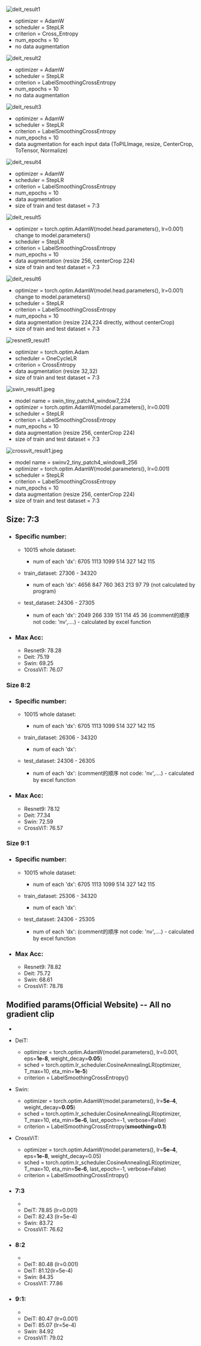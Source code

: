 ![deit_result1](/src/results/deit_result1.jpeg)
- optimizer = AdamW
- scheduler = StepLR
- criterion = Cross_Entropy
- num_epochs = 10
- no data augmentation


![deit_result2](/src/results/deit_result2.jpeg)
- optimizer = AdamW
- scheduler = StepLR
- criterion = LabelSmoothingCrossEntropy
- num_epochs = 10
- no data augmentation

![deit_result3](/src/results/deit_result3.jpeg)
- optimizer = AdamW
- scheduler = StepLR
- criterion = LabelSmoothingCrossEntropy
- num_epochs = 10
- data augmentation for each input data (ToPILImage, resize, CenterCrop, ToTensor, Normalize)

![deit_result4](/src/results/deit_result4.jpeg)
- optimizer = AdamW
- scheduler = StepLR
- criterion = LabelSmoothingCrossEntropy
- num_epochs = 10
- data augmentation
- size of train and test dataset = 7:3

![deit_result5](/src/results/deit_result5.jpeg)
- optimizer = torch.optim.AdamW(model.head.parameters(), lr=0.001) change to model.parameters()
- scheduler = StepLR
- criterion = LabelSmoothingCrossEntropy
- num_epochs = 10
- data augmentation (resize 256, centerCrop 224)
- size of train and test dataset = 7:3

![deit_result6](/src/results/deit_result6.jpeg)
- optimizer = torch.optim.AdamW(model.head.parameters(), lr=0.001) change to model.parameters()
- scheduler = StepLR
- criterion = LabelSmoothingCrossEntropy
- num_epochs = 10
- data augmentation (resize 224,224 directly, without centerCrop)
- size of train and test dataset = 7:3

![resnet9_result1](/src/results/resnet9_result1.jpeg)
- optimizer = torch.optim.Adam
- scheduler = OneCycleLR
- criterion = CrossEntropy
- data augmentation (resize 32,32)
- size of train and test dataset = 7:3

![swin_result1.jpeg](/src/results/swin_result1.jpeg)
- model name = swin_tiny_patch4_window7_224
- optimizer = torch.optim.AdamW(model.parameters(), lr=0.001)
- scheduler = StepLR
- criterion = LabelSmoothingCrossEntropy
- num_epochs = 10
- data augmentation (resize 256, centerCrop 224)
- size of train and test dataset = 7:3

![crossvit_result1.jpeg](/src/results/crossvit_result1.jpeg)
- model name = swinv2_tiny_patch4_window8_256
- optimizer = torch.optim.AdamW(model.parameters(), lr=0.001)
- scheduler = StepLR
- criterion = LabelSmoothingCrossEntropy
- num_epochs = 10
- data augmentation (resize 256, centerCrop 224)
- size of train and test dataset = 7:3


## Size: 7:3
- ### Specific number:
    - 10015 whole dataset:
        - num of each 'dx': 6705 1113 1099 514 327 142 115

    - train_dataset: 27306 - 34320
        - num of each 'dx': 4656 847 760 363 213 97 79 (not calculated by program)

    - test_dataset: 24306 - 27305
        - num of each 'dx': 2049 266 339 151 114 45 36 (comment的顺序 not code: 'nv',....) - calculated by excel function

- ### Max Acc:
    - Resnet9: 78.28
    - Deit: 75.19
    - Swin: 69.25
    - CrossViT: 76.07

### Size 8:2
- ### Specific number:
    - 10015 whole dataset:
        - num of each 'dx': 6705 1113 1099 514 327 142 115

    - train_dataset: 26306 - 34320
        - num of each 'dx': 

    - test_dataset: 24306 - 26305
        - num of each 'dx': (comment的顺序 not code: 'nv',....) - calculated by excel function

- ### Max Acc:
    - Resnet9: 78.12
    - Deit: 77.34
    - Swin: 72.59
    - CrossViT: 76.57

### Size 9:1
- ### Specific number:
    - 10015 whole dataset:
        - num of each 'dx': 6705 1113 1099 514 327 142 115

    - train_dataset: 25306 - 34320
        - num of each 'dx': 

    - test_dataset: 24306 - 25305
        - num of each 'dx': (comment的顺序 not code: 'nv',....) - calculated by excel function

- ### Max Acc:
    - Resnet9: 78.82
    - Deit: 75.72
    - Swin: 68.61
    - CrossViT: 78.78




## Modified params(Official Website) -- All no gradient clip
- 
- DeiT:
    - optimizer = torch.optim.AdamW(model.parameters(), lr=0.001, eps=**1e-8**, weight_decay=**0.05**)
    - sched = torch.optim.lr_scheduler.CosineAnnealingLR(optimizer, T_max=10, eta_min=**1e-5**)
    - criterion = LabelSmoothingCrossEntropy()

- Swin:
    - optimizer = torch.optim.AdamW(model.parameters(), lr=**5e-4**, weight_decay=**0.05**)
    - sched = torch.optim.lr_scheduler.CosineAnnealingLR(optimizer, T_max=10, eta_min=**5e-6**, last_epoch=-1, verbose=False)
    - criterion = LabelSmoothingCrossEntropy(**smoothing=0.1**)

- CrossViT:
    - optimizer = torch.optim.AdamW(model.parameters(), lr=**5e-4**, eps=**1e-8**, weight_decay=0.05)
    - sched = torch.optim.lr_scheduler.CosineAnnealingLR(optimizer, T_max=10, eta_min=**5e-6**, last_epoch=-1, verbose=False)
    - criterion = LabelSmoothingCrossEntropy()


- ### 7:3
    - 
    - DeiT: 78.85 (lr=0.001)
    - DeiT: 82.43 (lr=5e-4)
    - Swin: 83.72
    - CrossViT: 76.62

- ### 8:2
    - 
    - DeiT: 80.48 (lr=0.001)
    - DeiT: 81.12(lr=5e-4)
    - Swin: 84.35
    - CrossViT: 77.86

- ### 9:1:
    - 
    - DeiT: 80.47 (lr=0.001)
    - DeiT: 85.07 (lr=5e-4)
    - Swin: 84.92
    - CrossViT: 79.02
